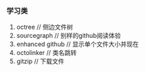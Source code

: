 ### 学习类

1. octree // 侧边文件树
2. sourcegraph // 别样的github阅读体验
3. enhanced github // 显示单个文件大小并现在
4. octolinker // 类名跳转
5. gitzip // 下载文件